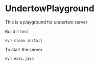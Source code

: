 # UndertowPlayground
This is a playground for undertwo server

Build it first

```mvn clean install```

To start the server

```mvn exec:java```
